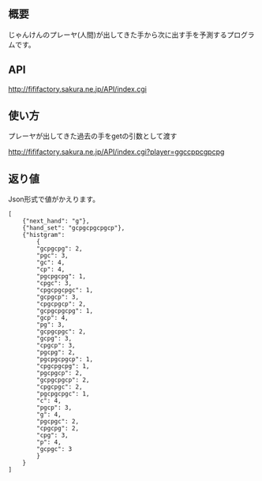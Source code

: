 ## 概要

じゃんけんのプレーヤ(人間)が出してきた手から次に出す手を予測するプログラムです。

## API

http://fififactory.sakura.ne.jp/API/index.cgi

## 使い方

プレーヤが出してきた過去の手をgetの引数として渡す

http://fififactory.sakura.ne.jp/API/index.cgi?player=ggccppcgpcpg

## 返り値

Json形式で値がかえります。


	[
		{"next_hand": "g"}, 
		{"hand_set": "gcpgcpgcpgcp"},
		{"histgram":
			{
			"gcpgcpg": 2, 
			"pgc": 3, 
			"gc": 4,
			"cp": 4,
			"pgcpgcpg": 1,
			"cpgc": 3,
			"cpgcpgcpgc": 1,
			"gcpgcp": 3,
			"cpgcpgcp": 2,
			"gcpgcpgcpg": 1,
			"gcp": 4,
			"pg": 3,
			"gcpgcpgc": 2,
			"gcpg": 3,
			"cpgcp": 3,
			"pgcpg": 2,
			"pgcpgcpgcp": 1,
			"cpgcpgcpg": 1,
			"pgcpgcp": 2,
			"gcpgcpgcp": 2,
			"cpgcpgc": 2,
			"pgcpgcpgc": 1,
			"c": 4,
			"pgcp": 3,
			"g": 4,
			"pgcpgc": 2,
			"cpgcpg": 2,
			"cpg": 3,
			"p": 4,
			"gcpgc": 3
			}
		}
	]
